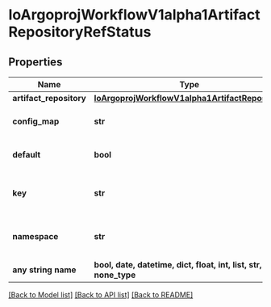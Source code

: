 # IoArgoprojWorkflowV1alpha1ArtifactRepositoryRefStatus


## Properties
Name | Type | Description | Notes
------------ | ------------- | ------------- | -------------
**artifact_repository** | [**IoArgoprojWorkflowV1alpha1ArtifactRepository**](IoArgoprojWorkflowV1alpha1ArtifactRepository.md) |  | [optional] 
**config_map** | **str** | The name of the config map. Defaults to \&quot;artifact-repositories\&quot;. | [optional] 
**default** | **bool** | If this ref represents the default artifact repository, rather than a config map. | [optional] 
**key** | **str** | The config map key. Defaults to the value of the \&quot;workflows.argoproj.io/default-artifact-repository\&quot; annotation. | [optional] 
**namespace** | **str** | The namespace of the config map. Defaults to the workflow&#39;s namespace, or the controller&#39;s namespace (if found). | [optional] 
**any string name** | **bool, date, datetime, dict, float, int, list, str, none_type** | any string name can be used but the value must be the correct type | [optional]

[[Back to Model list]](../README.md#documentation-for-models) [[Back to API list]](../README.md#documentation-for-api-endpoints) [[Back to README]](../README.md)


